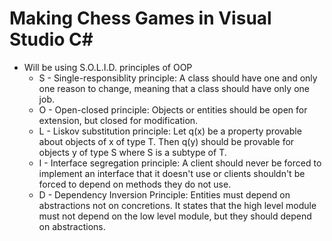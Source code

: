 # Making Chess Games in Visual Studio C#

* Will be using S.O.L.I.D. principles of OOP
  * S - Single-responsiblity principle: A class should have one and only one reason to change, meaning that a class should have only one job.  
  * O - Open-closed principle: Objects or entities should be open for extension, but closed for modification.  
  * L - Liskov substitution principle: Let q(x) be a property provable about objects of x of type T. Then q(y) should be provable for objects y of type S where S is a subtype of T.  
  * I - Interface segregation principle: A client should never be forced to implement an interface that it doesn't use or clients shouldn't be forced to depend on methods they do not use.  
  * D - Dependency Inversion Principle: Entities must depend on abstractions not on concretions. It states that the high level module must not depend on the low level module, but they should depend on abstractions.
